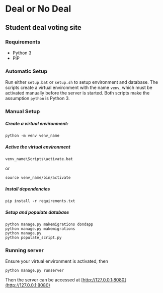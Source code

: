 # Deal or No Deal
## Student deal voting site

### Requirements
- Python 3
- PiP

### Automatic Setup

Run either `setup.bat` or `setup.sh` to setup environment and database. The scripts create a virtual environment with 
the name `venv`, which must be activated manually before the server is started. Both scripts make the assumption `python`
is Python 3. 

### Manual Setup

##### Create a virtual environment:
```
python -m venv venv_name
```

##### Active the virtual environment
```
venv_name\Scripts\activate.bat
```
or
```
source venv_name/bin/activate
```

##### Install dependencies
```
pip install -r requirements.txt
```

##### Setup and populate database
```
python manage.py makemigrations dondapp
python manage.py makemigrations
python manage.py
python populate_script.py
```

### Running server

Ensure your virtual environment is activated, then
```
python manage.py runserver
```

Then the server can be accessed at [http://127.0.0.1:8080](http://127.0.0.1:8080)
